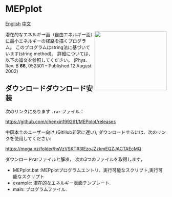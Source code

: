 # MEPplot
 [English](README.md)  [中文](README_CN.md)

<a href="https://explosion.ai"><img src="C:/Users/gaojl/Documents/GitHub/MEPplot/ui/Logo.png"  width="225" height="185" align="right" /></a>

潜在的なエネルギー面（自由エネルギー面）に最小エネルギーの経路を描くプログラム。 このプログラムはstring法に基づいています(string method)。 詳細については、以下の論文を参照してください。 (Phys. Rev. B **66**, 052301 – Published 12 August 2002) 

## ダウンロードダウンロード安装

次のリンクにあります `.rar` ファイル：

https://github.com/chenxin199261/MEPplot/releases

中国本土のユーザー向け (GitHub非常に遅い), ダウンロードするには、次のリンクを使用してください:

https://mega.nz/folder/hsVzVSKT#3IEzoJZzkmEQZJACTAEcMQ

ダウンロードrarファイルと解凍， 次の3つのファイルを取得します，

* MEPplot.bat :MEPplotプログラムエントリ、実行可能なスクリプト,実行可能なスクリプト
* example: 潜在的なエネルギー表面テンプレート.
* main: プログラムファイル.

